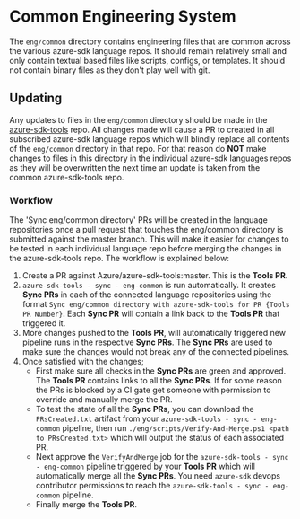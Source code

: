 # Common Engineering System

The `eng/common` directory contains engineering files that are common across the various azure-sdk language repos.
It should remain relatively small and only contain textual based files like scripts, configs, or templates. It
should not contain binary files as they don't play well with git.

## Updating

Any updates to files in the `eng/common` directory should be made in the [azure-sdk-tools](#updating) repo.
All changes made will cause a PR to created in all subscribed azure-sdk language repos which will blindly replace all contents of
the `eng/common` directory in that repo. For that reason do **NOT** make changes to files in this directory in the individual azure-sdk
languages repos as they will be overwritten the next time an update is taken from the common azure-sdk-tools repo.

### Workflow

The 'Sync eng/common directory' PRs will be created in the language repositories once a pull request that touches the eng/common directory is submitted against the master branch. This will make it easier for changes to be tested in each individual language repo before merging the changes in the azure-sdk-tools repo. The workflow is explained below:

1. Create a PR against Azure/azure-sdk-tools:master. This is the **Tools PR**.
2. `azure-sdk-tools - sync - eng-common` is run automatically. It creates **Sync PRs** in each of the connected language repositories using the format `Sync eng/common directory with azure-sdk-tools for PR {Tools PR Number}`. Each **Sync PR** will contain a link back to the **Tools PR** that triggered it.
3. More changes pushed to the **Tools PR**, will automatically triggered new pipeline runs in the respective **Sync PRs**. The **Sync PRs** are used to make sure the changes would not break any of the connected pipelines.
4. Once satisfied with the changes;
    - First make sure all checks in the **Sync PRs** are green and approved. The **Tools PR** contains links to all the **Sync PRs**. If for some reason the PRs is blocked by a CI gate get someone with permission to override and manually merge the PR.
    - To test the state of all the **Sync PRs**, you can download the `PRsCreated.txt` artifact from your `azure-sdk-tools - sync - eng-common` pipeline, then run `./eng/scripts/Verify-And-Merge.ps1 <path to PRsCreated.txt>` which will output the status of each associated PR.
    - Next approve the `VerifyAndMerge` job for the `azure-sdk-tools - sync - eng-common` pipeline triggered by your **Tools PR** which will automatically merge all the **Sync PRs**. You need `azure-sdk` devops contributor permissions to reach the `azure-sdk-tools - sync - eng-common` pipeline.
    - Finally merge the **Tools PR**. 